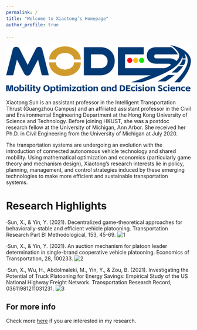 ```yaml
---
permalink: /
title: "Welcome to Xiaotong’s Homepage"
author_profile: true

---
```


![lab](/images/MODES-3.png)

Xiaotong Sun is an assistant professor in the Intelligent Transportation Thrust (Guangzhou Campus) and an affiliated assistant professor in the Civil and Environmental Engineering Department at the Hong Kong University of Science and Technology. Before joining HKUST, she was a postdoc research fellow at the University of Michigan, Ann Arbor. She received her Ph.D. in Civil Engineering from the University of Michigan at July 2020.

The transportation systems are undergoing an evolution with the introduction of connected autonomous vehicle technology and shared mobility. Using mathematical optimization and economics (particularly game theory and mechanism design), Xiaotong’s research interests lie in policy, planning, management, and control strategies induced by these emerging technologies to make more efficient and sustainable transportation systems. 



Research Highlights
======
·Sun, X., & Yin, Y. (2021). Decentralized game-theoretical approaches for behaviorally-stable and efficient vehicle platooning. Transportation Research Part B: Methodological, 153, 45-69. ![1](../images/Presentationall.gif)<br>

·Sun, X., & Yin, Y. (2021). An auction mechanism for platoon leader determination in single-brand cooperative vehicle platooning. Economics of Transportation, 28, 100233. ![2](../images/auctions.gif)<br>

·Sun, X., Wu, H., Abdolmaleki, M., Yin, Y., & Zou, B. (2021). Investigating the Potential of Truck Platooning for Energy Savings: Empirical Study of the US National Highway Freight Network. Transportation Research Record, 03611981211031231. ![3](../images/USTruckNet.gif)<br>


For more info
------
Check more [here](https://xiaotongsun.com/index.php/research/) if you are interested in my research.
